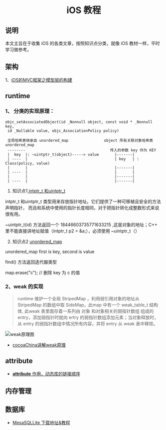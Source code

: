 # <h1 style='text-align:center;'>iOS 教程</h1>

## 说明
本文主旨在于收集 iOS 的各类文章，按照知识点分类，就像 iOS 教材一样，平时学习做参考。


## 架构
1、[iOS的MVC框架之模型层的构建](https://www.jianshu.com/p/fce02188edec?utm_campaign=hugo&utm_medium=reader_share&utm_content=note&utm_source=qq)

## runtime
### 1、 分类的实现原理： 
```
objc_setAssociatedObject(id _Nonnull object, const void * _Nonnull key,
 id _Nullable value, objc_AssociationPolicy policy)
 
 全局哈希表继承自 unordered_map                object 所有关联对象哈希表 unordered_map
 --------                                      传入的参数 key 作为 KEY
 |  key  |: ~uintptr_t(object)-----> value       |-------|
 | ----  |                                       | key   | : Class(policy, value)
 |       |                                       |-------|
 | ----  |                                       |       |
 |       |                                       |-------|
 | ----  |                                       |-------|
```

1. 知识点1[ intptr_t 和uintptr_t ](https://blog.csdn.net/lsjseu/article/details/42360709)


 intptr_t 和uintptr_t 类型用来存放指针地址。它们提供了一种可移植且安全的方法声明指针，
 而且和系统中使用的指针长度相同，对于把指针转化成整数形式来说很有用。
 
 ~uintptr_t(id) 方法返回一个 18446603735771633215 ,这是对象的地址；C++ 里不能直接讲地址赋值（intptr_t p2 = &a;），必须使用 ~uintptr_t（）
 
2. 知识点2 [unordered_map](https://blog.csdn.net/haolipengzhanshen/article/details/51970348?locationNum=3&fps=1)

 unordered_map  first is key, second is value
 
 find() 方法返回迭代器类型
 
 map.erase("c"); // 删除 key 为 c 的值
 
### 2、weak 的实现

> runtime 维护一个全局 StripedMap ，利用弱引用对象的地址从 StripedMap 的数组中取 SideMap，此map 中有一个 weak_table_t  结构体, 此weak 表里面存着一系列由 对象 和对象相关的弱指针数组 组成的 entry，添加弱指针时就向 ertry 的弱指针数组添加元素；当对象释放时，从 entry 的弱指针数组中情况所有内容，并将 entry 从 weak 表中移除。

![weak原理图](https://raw.githubusercontent.com/jalyResource/iOS_Notebook/master/NoteBook/Resources/Images/iOS_runtime_weak.JPG)

- [cocoaChina讲解weak原理](http://www.cocoachina.com/ios/20170328/18962.html)

## __attribute__
- [__attribute__ 作用，动态库的链接顺序](https://blog.csdn.net/mutourenzhang/article/details/47803803)

## 内存管理

## 数据库
- [MesaSQLLite 下载地址&教程](https://linux.cn/thread-14659-1-1.html)







